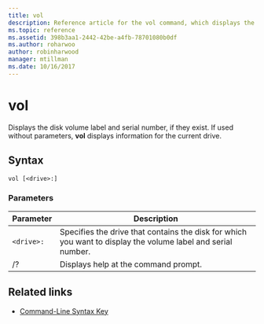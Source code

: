 ```yaml
---
title: vol
description: Reference article for the vol command, which displays the disk volume label and serial number, if they exist.
ms.topic: reference
ms.assetid: 398b3aa1-2442-42be-a4fb-78701080b0df
ms.author: roharwoo
author: robinharwood
manager: mtillman
ms.date: 10/16/2017
---
```


# vol

Displays the disk volume label and serial number, if they exist.  If used without parameters, **vol** displays information for the current drive.

## Syntax

```
vol [<drive>:]
```

### Parameters

| Parameter | Description |
|--|--|
| `<drive>:` | Specifies the drive that contains the disk for which you want to display the volume label and serial number. |
| /? | Displays help at the command prompt. |

## Related links

- [Command-Line Syntax Key](command-line-syntax-key.md)
